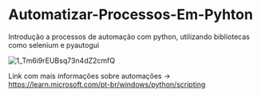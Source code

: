 # Automatizar-Processos-Em-Pyhton
Introdução a processos de automação com python, utilizando bibliotecas como selenium e pyautogui

![1_Tm6i9rEUBsq73n4dZ2cmfQ](https://github.com/PedroFernandesG/Automatizar-Processos-Em-Pyhton/assets/147552248/888d5608-8ace-4572-a1e7-2e635d3026bf)

Link com mais informações sobre automações -> https://learn.microsoft.com/pt-br/windows/python/scripting
